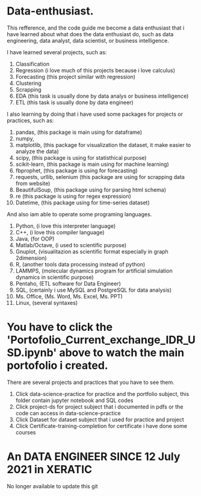 # Data-enthusiast.
This refference, and the code guide me become a data enthusiast that i have learned about what does the data enthusiast do,
such as data engineering, data analyst, data scientist, or business intelligence.

I have learned several projects, such as:
1. Classification
2. Regression (i love much of this projects because i love calculus)
3. Forecasting (this project similar with regression)
4. Clustering
5. Scrapping
5. EDA (this task is usually done by data analys or business intelligence)
6. ETL (this task is usually done by data engineer)

I also learning by doing that i have used some packages for projects or practices, such as:
1. pandas, (this package is main using for dataframe)
2. numpy,
3. matplotlib, (this package for visualization the dataset, it make easier to analyze the data)
4. scipy, (this package is using for statisthical purpose)
5. scikit-learn, (this package is main using for machine learning)
6. fbprophet, (this package is using for forecasting)
7. requests, urllib, selenium (this package are using for scrapping data from website)
8. BeautifulSoup, (this package using for parsing html schema)
9. re (this package is using for regex expression)
10. Datetime, (this package using for time-series dataset)

And also iam able to operate some programing languages.
1. Python, (i love this interpreter language)
2. C++,  (i love this compiler language)
3. Java, (for OOP)
4. Matlab/Octave, (i used to scientific purpose)
5. Gnuplot, (visualitazion as scientific format especially in graph 2dimension)
6. R, (another tools data processing instead of python)
7. LAMMPS, (molecular dynamics program for artificial simulation dynamics in scientific purpose)
8. Pentaho, (ETL software for Data Engineer)
9. SQL, (certainly i use MySQL and PostgreSQL for data analysis)
10. Ms. Office, (Ms. Word, Ms. Excel, Ms. PPT)
11. Linux, (several syntaxes)


# You have to click the 'Portofolio_Current_exchange_IDR_USD.ipynb' above to watch the main portofolio i created.
There are several projects and practices that you have to see them.
1. Click data-science-practice for practice and the portfolio subject, this folder contain jupyter notebook and SQL codes
2. Click project-ds for project subject that i documented in pdfs or the code can access in data-science-practice
3. Click Dataset for dataset subject that i used for practice and project
4. Click Certificate-training-completion for certificate i have done some courses



# An DATA ENGINEER SINCE 12 July 2021 in XERATIC
No longer available to update this git

